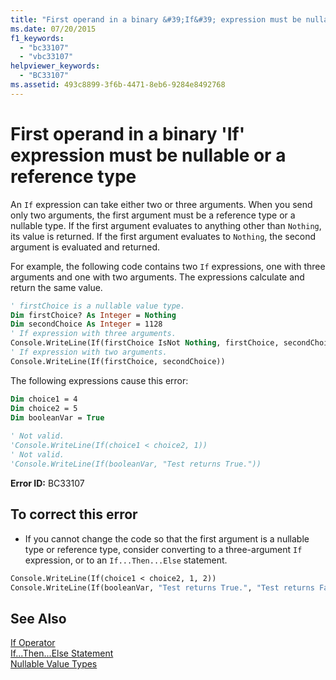 ```yaml
---
title: "First operand in a binary &#39;If&#39; expression must be nullable or a reference type"
ms.date: 07/20/2015
f1_keywords: 
  - "bc33107"
  - "vbc33107"
helpviewer_keywords: 
  - "BC33107"
ms.assetid: 493c8899-3f6b-4471-8eb6-9284e8492768
---
```

# First operand in a binary &#39;If&#39; expression must be nullable or a reference type
An `If` expression can take either two or three arguments. When you send only two arguments, the first argument must be a reference type or a nullable type. If the first argument evaluates to anything other than `Nothing`, its value is returned. If the first argument evaluates to `Nothing`, the second argument is evaluated and returned.  
  
 For example, the following code contains two `If` expressions, one with three arguments and one with two arguments. The expressions calculate and return the same value.  
  
```vb  
' firstChoice is a nullable value type.  
Dim firstChoice? As Integer = Nothing  
Dim secondChoice As Integer = 1128  
' If expression with three arguments.  
Console.WriteLine(If(firstChoice IsNot Nothing, firstChoice, secondChoice))  
' If expression with two arguments.  
Console.WriteLine(If(firstChoice, secondChoice))  
```  
  
 The following expressions cause this error:  
  
```vb  
Dim choice1 = 4  
Dim choice2 = 5  
Dim booleanVar = True  
  
' Not valid.  
'Console.WriteLine(If(choice1 < choice2, 1))  
' Not valid.  
'Console.WriteLine(If(booleanVar, "Test returns True."))  
```  
  
 **Error ID:** BC33107  
  
## To correct this error  
  
-   If you cannot change the code so that the first argument is a nullable type or reference type, consider converting to a three-argument `If` expression, or to an `If...Then...Else` statement.  
  
```vb  
Console.WriteLine(If(choice1 < choice2, 1, 2))  
Console.WriteLine(If(booleanVar, "Test returns True.", "Test returns False."))  
```  
  
## See Also  
 [If Operator](../../../visual-basic/language-reference/operators/if-operator.md)  
 [If...Then...Else Statement](../../../visual-basic/language-reference/statements/if-then-else-statement.md)  
 [Nullable Value Types](../../../visual-basic/programming-guide/language-features/data-types/nullable-value-types.md)
